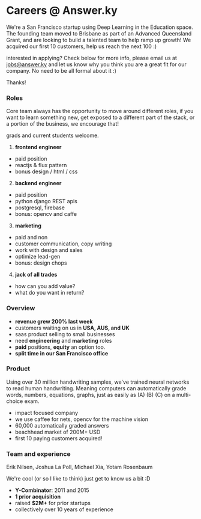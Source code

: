 # Careers @ Answer.ky

  We're a San Francisco startup using Deep Learning in the Education space.  The founding team moved to Brisbane as part of an Advanced Queensland Grant, and are looking to build a talented team to help ramp up growth!  We acquired our first 10 customers, help us reach the next 100 :)

interested in applying?  Check below for more info, please email us at jobs@answer.ky and let us know why you think you are a great fit for our company.  No need to be all formal about it :)

Thanks!


### Roles

Core team always has the opportunity to move around different roles, if you want to learn something new, get exposed to a different part of the stack, or a portion of the business, we encourage that!

grads and current students welcome.

1.  __frontend engineer__
  * paid position
  * reactjs & flux pattern
  * bonus design / html / css

2.  __backend engineer__
  * paid position
  * python django REST apis
  * postgresql, firebase
  * bonus: opencv and caffe
  
3.  __marketing__
  * paid and non
  * customer communication, copy writing
  * work with design and sales
  * optimize lead-gen
  * bonus: design chops
  
4.  __jack of all trades__
  * how can you add value?  
  * what do you want in return?
  
### Overview

* __revenue grew 200% last week__
* customers waiting on us in __USA, AUS, and UK__
* saas product selling to small businesses
* need __engineering__ and __marketing__ roles
* __paid__ positions, __equity__ an option too.  
* __split time in our San Francisco office__

### Product

Using over 30 million handwriting samples, we've trained neural networks to read human handwriting.  Meaning computers can automatically grade words, numbers, equations, graphs, just as easily as (A) (B) (C) on a multi-choice exam.  

* impact focused company
* we use caffee for nets, opencv for the machine vision
* 60,000 automatically graded answers
* beachhead market of 200M+ USD
* first 10 paying customers acquired!

### Team and experience

Erik Nilsen, Joshua La Poll, Michael Xia, Yotam Rosenbaum

We're cool (or so I like to think) just get to know us a bit :D

* __Y-Combinator__: 2011 and 2015
* __1 prior acquisition__
* raised __$2M+__ for prior startups
* collectively over 10 years of experience
